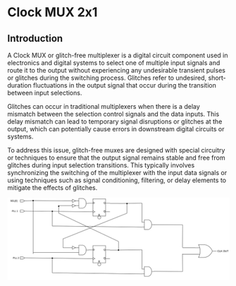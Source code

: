 # Clock MUX 2x1

## Introduction
A Clock MUX or glitch-free multiplexer is a digital circuit component used in electronics and digital systems to select one of multiple input signals and route it to the output without experiencing any undesirable transient pulses or glitches during the switching process. Glitches refer to undesired, short-duration fluctuations in the output signal that occur during the transition between input selections.

Glitches can occur in traditional multiplexers when there is a delay mismatch between the selection control signals and the data inputs. This delay mismatch can lead to temporary signal disruptions or glitches at the output, which can potentially cause errors in downstream digital circuits or systems.

To address this issue, glitch-free muxes are designed with special circuitry or techniques to ensure that the output signal remains stable and free from glitches during input selection transitions. This typically involves synchronizing the switching of the multiplexer with the input data signals or using techniques such as signal conditioning, filtering, or delay elements to mitigate the effects of glitches.

<img src="./clk_mux_2x1.svg">

